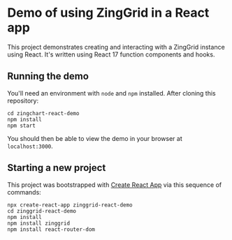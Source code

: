 # Demo of using ZingGrid in a React app

This project demonstrates creating and interacting with a ZingGrid instance using React.
It's written using React 17 function components and hooks.

## Running the demo

You'll need an environment with `node` and `npm` installed.
After cloning this repository:

```
cd zingchart-react-demo
npm install
npm start
```

You should then be able to view the demo in your browser at `localhost:3000`.
## Starting a new project

This project was bootstrapped with [Create React App](https://github.com/facebook/create-react-app) via this sequence of commands:

```
npx create-react-app zinggrid-react-demo
cd zinggrid-react-demo
npm install
npm install zinggrid
npm install react-router-dom
```
